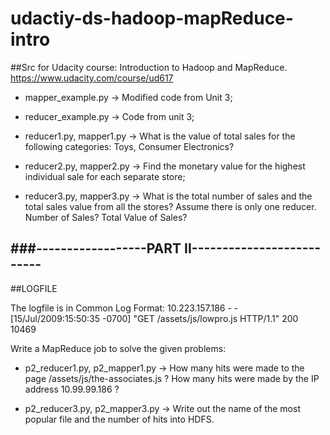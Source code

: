 udactiy-ds-hadoop-mapReduce-intro
================================= 

##Src for Udacity course: Introduction to Hadoop and MapReduce. https://www.udacity.com/course/ud617 

*	mapper_example.py	->	Modified code from Unit 3; 
*	reducer_example.py	-> 	Code from unit 3; 
*	reducer1.py, mapper1.py ->	What is the value of total sales for the following categories: Toys, Consumer Electronics? 

*	reducer2.py, mapper2.py ->	Find the monetary value for the highest individual sale for each separate store; 

*	reducer3.py, mapper3.py -> What is the total number of sales and the total sales value from all the stores? Assume there is only one reducer. Number of Sales? Total Value of Sales? 

###------------------PART II-------------------------- 
---
##LOGFILE 
				
The logfile is in Common Log Format: 
	10.223.157.186 - - [15/Jul/2009:15:50:35 -0700] "GET /assets/js/lowpro.js HTTP/1.1" 200 10469 
	
Write a MapReduce job to solve the given problems: 

*	p2_reducer1.py, p2_mapper1.py -> How many hits were made to the page /assets/js/the-associates.js ? How many hits were made by the IP address 10.99.99.186 ? 

*	p2_reducer3.py, p2_mapper3.py -> Write out the name of the most popular file and the number of hits into HDFS. 
